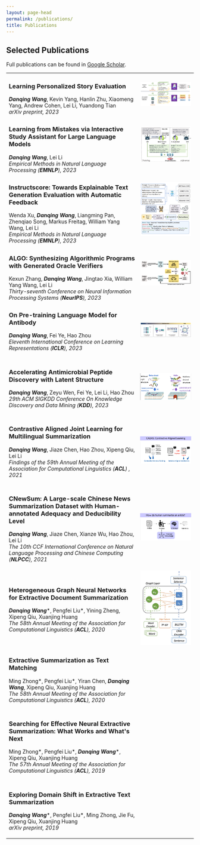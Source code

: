 ```yaml
---
layout: page-head
permalink: /publications/
title: Publications
---
```


## Selected Publications

Full publications can be found in [Google Scholar](https://scholar.google.com/citations?hl=zh-CN&user=mAo_lUwAAAAJ).

<table>
<tr>
  <td width="65%">
    <h3>
      Learning Personalized Story Evaluation
      <a href="https://arxiv.org/abs/2310.03304"><i class="fa fa-link"></i></a>
    </h3>
    <em><strong>Danqing Wang</strong></em>, Kevin Yang, Hanlin Zhu, Xiaomeng Yang, Andrew Cohen, Lei Li, Yuandong Tian <br/>
    <em>arXiv preprint, 2023</em>
  </td>
  <td width="35%" align="right" valign="middle"><img src="/assets/images/PerSE.jpg" alt="PerSE"></td>
</tr>
<tr>
  <td width="65%">
    <h3>
      Learning from Mistakes via Interactive Study Assistant for Large Language Models
      <a href="https://arxiv.org/pdf/2305.13829"><i class="fa fa-link"></i></a>
    </h3>
    <em><strong>Danqing Wang</strong></em>, Lei Li <br/>
    <em>Empirical Methods in Natural Language Processing (<strong>EMNLP</strong>), 2023</em>
  </td>
  <td width="35%" align="right" valign="middle"><img src="/assets/images/SALAM.jpg" alt="SALAM"></td>
</tr>
<tr>
  <td width="65%">
    <h3>
      Instructscore: Towards Explainable Text Generation Evaluation with Automatic Feedback
      <a href="https://arxiv.org/pdf/2305.14282"><i class="fa fa-link"></i></a>
    </h3>
    Wenda Xu, <em><strong>Danqing Wang</strong></em>, Liangming Pan, Zhenqiao Song, Markus Freitag, William Yang Wang, Lei Li <br/>
    <em>Empirical Methods in Natural Language Processing (<strong>EMNLP</strong>), 2023</em>
  </td>
  <td width="35%" align="right" valign="middle"><img src="/assets/images/Instructscore.jpg" alt="Instructscore"></td>
</tr>
<tr>
  <td width="65%">
    <h3>
      ALGO: Synthesizing Algorithmic Programs with Generated Oracle Verifiers
      <a href="https://arxiv.org/pdf/2305.14591"><i class="fa fa-link"></i></a>
    </h3>
    Kexun Zhang, <em><strong>Danqing Wang</strong></em>, Jingtao Xia, William Yang Wang, Lei Li <br/>
    <em>Thirty-seventh Conference on Neural Information Processing Systems (<strong>NeurIPS</strong>), 2023</em>
  </td>
  <td width="35%" align="right" valign="middle"><img src="/assets/images/ALGO.jpg" alt="ATUE"></td>
</tr>
<!-- <tr>
  <td width="65%">
    <h3>
      Generating Global Factual and Counterfactual Explainer for Molecule under Domain Constraints
      <a href="https://openreview.net/forum?id=qElXYQqxQh"><i class="fa fa-link"></i></a>
    </h3>
    <em><strong>Danqing Wang</strong></em>, Antonis Antoniades, Ambuj Singh, Lei Li <br/>
    <em>ICML 3rd Workshop on Interpretable Machine Learning in Healthcare (IMLH), 2023</em>
  </td>
  <td width="35%"></td>
</tr> -->
<tr>
  <td width="65%">
    <h3>
      On Pre-training Language Model for Antibody
      <a href="https://arxiv.org/abs/2301.12112"><i class="fa fa-link"></i></a>
    </h3>
    <em><strong>Danqing Wang</strong></em>, Fei Ye, Hao Zhou <br/>
    <em>Eleventh International Conference on Learning Representations (<strong>ICLR</strong>), 2023</em>
    <br/><br/>
  </td>
  <td width="35%" align="right" valign="middle"><img src="/assets/images/EATLM.jpg" alt="ATUE"></td>
</tr>
<tr>
  <td width="65%">
    <h3>
      Accelerating Antimicrobial Peptide Discovery with Latent Structure
      <a href="https://dl.acm.org/doi/pdf/10.1145/3580305.3599249"><i class="fa fa-link"></i></a>
    </h3>
    <em><strong>Danqing Wang</strong></em>, Zeyu Wen, Fei Ye, Lei Li, Hao Zhou <br/>
    <em>29th ACM SIGKDD Conference On Knowledge Discovery and Data Mining (<strong>KDD</strong>), 2023</em>
    <br/><br/>
  </td>
  <td width="35%" align="right" valign="middle"><img src="/assets/images/LSSAMP.jpg" alt="LSSAMP"></td>
</tr>
<tr>
  <td width="65%">
    <h3>
      Contrastive Aligned Joint Learning for Multilingual Summarization
      <a href="https://aclanthology.org/2021.findings-acl.242/"><i class="fa fa-link"></i></a>  
    </h3>
    <em><strong>Danqing Wang</strong></em>, Jiaze Chen, Hao Zhou, Xipeng Qiu, Lei Li  <br/>
    <em>Findings of the 59th Annual Meeting of the Association for Computational Linguistics (<strong>ACL</strong>) , 2021</em>
    <br/><br/>
  </td>
  <td width="35%" align="right" valign="middle"><img src="/assets/images/CALMS/CALMS.jpg" alt="CALMS"></td>
</tr>
<tr>
  <td width="65%">
    <h3>
      CNewSum: A Large-scale Chinese News Summarization Dataset with Human-annotated Adequacy and Deducibility Level
      <a href="https://link.springer.com/chapter/10.1007/978-3-030-88480-2_31"><i class="fa fa-link"></i></a>   
      <br/>
    </h3>
    <em><strong>Danqing Wang</strong></em>, Jiaze Chen, Xianze Wu, Hao Zhou, Lei Li  <br/>
    <em>The 10th CCF International Conference on Natural Language Processing and Chinese Computing (<strong>NLPCC</strong>), 2021</em>
    <br/><br/>
  </td>
  <td width="35%" align="right" valign="middle"><img src="/assets/images/CNewSum/motivation.jpg" alt="CNewSum"></td>
</tr>
<tr>
  <td width="70%">
    <h3>
      Heterogeneous Graph Neural Networks for Extractive Document Summarization
      <a href="https://aclanthology.org/2020.acl-main.553"><i class="fa fa-link"></i></a>     
      <br/>
    </h3>
    <em><strong>Danqing Wang</strong></em>*, Pengfei Liu*, Yining Zheng, Xipeng Qiu, Xuanjing Huang  <br/>
    <em>The 58th Annual Meeting of the Association for Computational Linguistics (<strong>ACL</strong>), 2020</em>
    <br/><br/>
  </td>
  <td width="35%" align="middle" valign="middle"><img src="/assets/images/HSG.jpg" alt="HSG" height="25%"></td>
</tr>
<!-- <tr>
  <td width="65%">
    <h3>
      Enhancing Scientific Papers Summarization with Citation Graph
      <a href="https://ojs.aaai.org/index.php/AAAI/article/view/17482"><i class="fa fa-link"></i></a>
    </h3>
    Chenxin An, Ming Zhong, Yiran Chen, <em><strong>Danqing Wang</strong></em>, Xipeng Qiu, Xuanjing Huang <br/>
    <em>Proceedings of the AAAI Conference on Artificial Intelligence (<strong>AAAI</strong>), 2021</em>
    <br/><br/>
  </td>
  <td width="35%"></td>
</tr> -->
<tr>
  <td width="65%">
    <h3>
      Extractive Summarization as Text Matching
      <a href="https://arxiv.org/abs/2004.08795"><i class="fa fa-link"></i></a>
    </h3>
    Ming Zhong*, Pengfei Liu*, Yiran Chen, <em><strong>Danqing Wang</strong></em>, Xipeng Qiu, Xuanjing Huang <br/>
    <em>The 58th Annual Meeting of the Association for Computational Linguistics (<strong>ACL</strong>), 2020</em>
    <br/><br/>
  </td>
  <td width="35%"></td>
</tr>
<!-- <tr>
  <td width="65%">
    <h3>
      A Closer Look at Data Bias in Neural Extractive Summarization Models
      <a href="https://arxiv.org/abs/1909.13705"><i class="fa fa-link"></i></a>
    </h3>
    Ming Zhong*, <em><strong>Danqing Wang</strong></em>*, Pengfei Liu*, Xipeng Qiu, Xuanjing Huang <br/>
    <em>Workshop on New Frontiers in Summarization of EMNLP, 2019</em>
    <br/><br/>
  </td>
  <td width="35%"></td>
</tr> -->
<tr>
  <td width="65%">
    <h3>
      Searching for Effective Neural Extractive Summarization: What Works and What's Next
      <a href="https://arxiv.org/abs/1907.03491"><i class="fa fa-link"></i></a>
    </h3>
    Ming Zhong*, Pengfei Liu*, <em><strong>Danqing Wang</strong></em>*, Xipeng Qiu, Xuanjing Huang   <br/>
    <em>The 57th Annual Meeting of the Association for Computational Linguistics (<strong>ACL</strong>), 2019</em>
    <br/><br/>
  </td>
  <td width="35%"></td>
</tr>
<tr>
  <td width="65%">
    <h3>
      Exploring Domain Shift in Extractive Text Summarization
      <a href="https://arxiv.org/abs/1908.11664"><i class="fa fa-link"></i></a>
    </h3>
    <em><strong>Danqing Wang</strong></em>*, Pengfei Liu*, Ming Zhong, Jie Fu, Xipeng Qiu, Xuanjing Huang   <br/>
    <em>arXiv preprint, 2019</em>
    <br/><br/>
  </td>
  <td width="35%"></td>
</tr>
</table>
